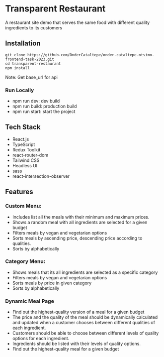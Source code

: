 # Transparent Restaurant

A restaurant site demo that serves the same food with different quality ingredients to its customers

## Installation
```
git clone https://github.com/OnderCataltepe/onder-cataltepe-otsimo-frontend-task-2023.git
cd transparent-restaurant 
npm install
```
Note: Get base_url for api
### Run Locally

- npm run dev: dev build
- npm run build: production build
- npm run start: start the project

## Tech Stack
- React.js
- TypeScript
- Redux Toolkit
- react-router-dom
- Tailwind CSS
- Headless UI
- sass
- react-intersection-observer

## Features

### Custom Menu: 
- Includes list all the meals with their minimum and maximum prices.  
- Shows a random meal with all ingredients are selected for a given budget
- Filters meals by vegan and vegetarian options
- Sorts meals by ascending price, descending price according to qualities.
- Sorts by alphabetically

### Category Menu:
- Shows meals that its all ingredients are selected as a specific category
- Filters meals by vegan and vegetarian options
- Sorts meals by price in given category
- Sorts by alphabetically

### Dynamic Meal Page
- Find out the highest-quality version of a meal for a given budget
- The price and the quality of the meal should be dynamically calculated and updated when a customer chooses between different qualities of each ingredient.
- Customers should be able to choose between different levels of quality options for each ingredient.
- Ingredients should be listed with their levels of quality options.
- Find out the highest-quality meal for a given budget


